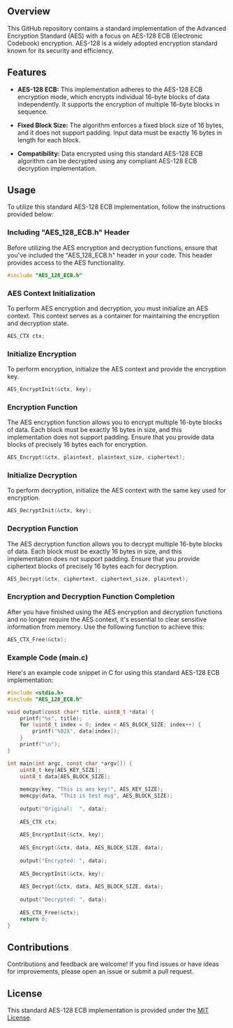 ## Overview

This GitHub repository contains a standard implementation of the Advanced Encryption Standard (AES) with a focus on AES-128 ECB (Electronic Codebook) encryption. AES-128 is a widely adopted encryption standard known for its security and efficiency.

## Features

- **AES-128 ECB:** This implementation adheres to the AES-128 ECB encryption mode, which encrypts individual 16-byte blocks of data independently. It supports the encryption of multiple 16-byte blocks in sequence.

- **Fixed Block Size:** The algorithm enforces a fixed block size of 16 bytes, and it does not support padding. Input data must be exactly 16 bytes in length for each block.

- **Compatibility:** Data encrypted using this standard AES-128 ECB algorithm can be decrypted using any compliant AES-128 ECB decryption implementation.

## Usage

To utilize this standard AES-128 ECB implementation, follow the instructions provided below:

### Including "AES_128_ECB.h" Header

Before utilizing the AES encryption and decryption functions, ensure that you've included the "AES_128_ECB.h" header in your code. This header provides access to the AES functionality.

```c
#include "AES_128_ECB.h"
```

### AES Context Initialization

To perform AES encryption and decryption, you must initialize an AES context. This context serves as a container for maintaining the encryption and decryption state.

```c
AES_CTX ctx;
```

### Initialize Encryption

To perform encryption, initialize the AES context and provide the encryption key.

```c
AES_EncryptInit(&ctx, key);
```

### Encryption Function

The AES encryption function allows you to encrypt multiple 16-byte blocks of data. Each block must be exactly 16 bytes in size, and this implementation does not support padding. Ensure that you provide data blocks of precisely 16 bytes each for encryption.

```c
AES_Encrypt(&ctx, plaintext, plaintext_size, ciphertext);
```

### Initialize Decryption

To perform decryption, initialize the AES context with the same key used for encryption.

```c
AES_DecryptInit(&ctx, key);
```

### Decryption Function

The AES decryption function allows you to decrypt multiple 16-byte blocks of data. Each block must be exactly 16 bytes in size, and this implementation does not support padding. Ensure that you provide ciphertext blocks of precisely 16 bytes each for decryption.

```c
AES_Decrypt(&ctx, ciphertext, ciphertext_size, plaintext);
```

### Encryption and Decryption Function Completion

After you have finished using the AES encryption and decryption functions and no longer require the AES context, it's essential to clear sensitive information from memory. Use the following function to achieve this:

```c
AES_CTX_Free(&ctx);
```

### Example Code (main.c)

Here's an example code snippet in C for using this standard AES-128 ECB implementation:

```c
#include <stdio.h>
#include "AES_128_ECB.h"

void output(const char* title, uint8_t *data) {
	printf("%s", title);
	for (uint8_t index = 0; index < AES_BLOCK_SIZE; index++) {
		printf("%02X", data[index]);
	}
	printf("\n");
}

int main(int argc, const char *argv[]) {
	uint8_t key[AES_KEY_SIZE];
	uint8_t data[AES_BLOCK_SIZE];
	
	memcpy(key, "This is aes key!", AES_KEY_SIZE);
	memcpy(data, "This is test msg", AES_BLOCK_SIZE);
	
	output("Original:  ", data);
	
	AES_CTX ctx;
	
	AES_EncryptInit(&ctx, key);
	
	AES_Encrypt(&ctx, data, AES_BLOCK_SIZE, data);
	
	output("Encrypted: ", data);
	
	AES_DecryptInit(&ctx, key);
	
	AES_Decrypt(&ctx, data, AES_BLOCK_SIZE, data);
	
	output("Decrypted: ", data);
	
	AES_CTX_Free(&ctx);
	return 0;
}
```

## Contributions

Contributions and feedback are welcome! If you find issues or have ideas for improvements, please open an issue or submit a pull request.

## License

This standard AES-128 ECB implementation is provided under the [MIT License](./LICENSE).
